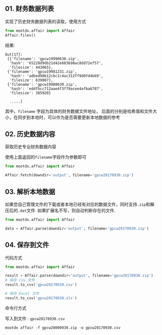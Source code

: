 ## 01. 财务数据列表

实现了历史财务数据列表的读取，使用方式

```python
from mootdx.affair import Affair
Affair.files()
```

结果:

```
Out[17]:
 [{'filename': 'gpcw19990630.zip',
  'hash': '65228d9db21d42e683698ac8dd72ef57',
  'filesize': 443065},
 {'filename': 'gpcw19981231.zip',
  'hash': 'adbed98b12cbc1c4ac312ff9d0fd4b69',
  'filesize': 639007},
 {'filename': 'gpcw19980630.zip',
  'hash': 'eddfbcc712aae4f3f79acee4afba6787',
  'filesize': 385920}

  .....]
```

其中，`filename` 字段为具体的财务数据文件地址， 后面的分别是哈希值和文件大小，在同步到本地时，可以作为是否需要更新本地数据的参考

## 02. 历史数据内容

获取历史专业财务数据内容

使用上面返回的`filename`字段作为参数即可

```python
from mootdx.affair import Affair

Affair.fetch(downdir='output', filename='gpcw20170930.zip')
```

## 03. 解析本地数据

如果您自己管理文件的下载或者本地已经有对应的数据文件，同时支持`.zip`和解压后的`.dat`文件.
如果扩展名不写，则自动判断存在的文件.

```python
from mootdx.affair import Affair

data = Affair.parse(downdir='output', filename='gpcw20170930.zip')
```

## 04. 保存到文件

代码方式

```python
from mootdx.affair import Affair

result = Affair.parse(downdir='output', filename='gpcw20170930.zip')
# 保存 csv 文件
result.to_csv('gpcw20170930.csv')

# 保存 Excel 文件
result.to_csv('gpcw20170930.xls')
```
命令行方式

写入到文件 : `gpcw20170930.csv`

```shell
mootdx affair -f gpcw20000930.zip -o gpcw20170930.csv
```
